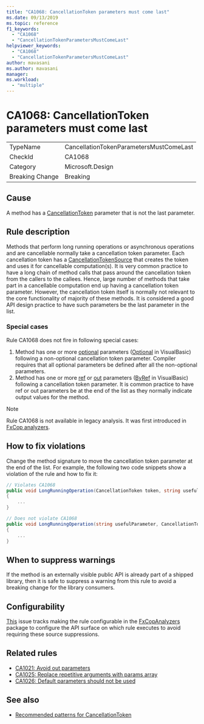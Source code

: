 ```yaml
---
title: "CA1068: CancellationToken parameters must come last"
ms.date: 09/13/2019
ms.topic: reference
f1_keywords:
  - "CA1068"
  - "CancellationTokenParametersMustComeLast"
helpviewer_keywords:
  - "CA1068"
  - "CancellationTokenParametersMustComeLast"
author: mavasani
ms.author: mavasani
manager:
ms.workload:
  - "multiple"
---
```

# CA1068: CancellationToken parameters must come last

|||
|-|-|
|TypeName|CancellationTokenParametersMustComeLast|
|CheckId|CA1068|
|Category|Microsoft.Design|
|Breaking Change|Breaking|

## Cause

A method has a [CancellationToken](https://docs.microsoft.com/dotnet/api/system.threading.cancellationtoken) parameter that is not the last parameter.

## Rule description

Methods that perform long running operations or asynchronous operations and are cancellable normally take a cancellation token parameter. Each cancellation token has a [CancellationTokenSource](https://docs.microsoft.com/dotnet/api/system.threading.cancellationtokensource) that creates the token and uses it for cancellable computation(s). It is very common practice to have a long chain of method calls that pass around the cancellation token from the callers to the callees. Hence, large number of methods that take part in a cancellable computation end up having a cancellation token parameter. However, the cancellation token itself is normally not relevant to the core functionality of majority of these methods. It is considered a good API design practice to have such parameters be the last parameter in the list.

### Special cases
Rule CA1068 does not fire in following special cases:
1. Method has one or more [optional](https://docs.microsoft.com/dotnet/csharp/programming-guide/classes-and-structs/named-and-optional-arguments#optional-arguments) parameters ([Optional](https://docs.microsoft.com/dotnet/visual-basic/programming-guide/language-features/procedures/optional-parameters) in VisualBasic) following a non-optional cancellation token parameter. Compiler requires that all optional parameters be defined after all the non-optional parameters.
2. Method has one or more [ref](https://docs.microsoft.com/dotnet/csharp/language-reference/keywords/ref) or [out](https://docs.microsoft.com/dotnet/csharp/language-reference/keywords/out-parameter-modifier) parameters ([ByRef](https://docs.microsoft.com/dotnet/visual-basic/language-reference/modifiers/byref) in VisualBasic) following a cancellation token parameter. It is common practice to have ref or out parameters be at the end of the list as they normally indicate output values for the method.

> [!NOTE]
> Rule CA1068 is not available in legacy analysis. It was first introduced in [FxCop analyzers](https://www.nuget.org/packages/Microsoft.CodeAnalysis.FxCopAnalyzers).

## How to fix violations

Change the method signature to move the cancellation token parameter at the end of the list. For example, the following two code snippets show a violation of the rule and how to fix it:

```csharp
// Violates CA1068
public void LongRunningOperation(CancellationToken token, string usefulParameter)
{
    ...
}
```

```csharp
// Does not violate CA1068
public void LongRunningOperation(string usefulParameter, CancellationToken token)
{
    ...
}
```

## When to suppress warnings

If the method is an externally visible public API is already part of a shipped library, then it is safe to suppress a warning from this rule to avoid a breaking change for the library consumers.

## Configurability

[This](https://github.com/dotnet/roslyn-analyzers/issues/2851) issue tracks making the rule configurable in the [FxCopAnalyzers](https://www.nuget.org/packages/Microsoft.CodeAnalysis.FxCopAnalyzers) package to configure the API surface on which rule executes to avoid requiring these source suppressions.

## Related rules

- [CA1021: Avoid out parameters](../code-quality/ca1021-avoid-out-parameters.md)
- [CA1025: Replace repetitive arguments with params array](../code-quality/ca1025-replace-repetitive-arguments-with-params-array.md)
- [CA1026: Default parameters should not be used](../code-quality/ca1026-default-parameters-should-not-be-used.md)

## See also

- [Recommended patterns for CancellationToken](https://devblogs.microsoft.com/premier-developer/recommended-patterns-for-cancellationtoken/)